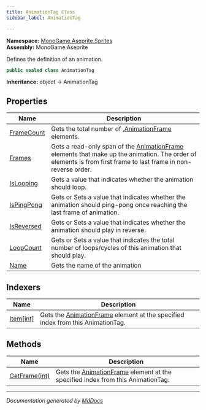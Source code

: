 ```yaml
---
title: AnimationTag Class
sidebar_label: AnimationTag

---
```


**Namespace:** [MonoGame.Aseprite.Sprites](../)  
**Assembly:** MonoGame.Aseprite

Defines the definition of an animation.

```csharp
public sealed class AnimationTag
```

**Inheritance:** object → AnimationTag

## Properties

| Name                                   | Description                                                                                                                                                                                     |
| -------------------------------------- | ----------------------------------------------------------------------------------------------------------------------------------------------------------------------------------------------- |
| [FrameCount](Properties/FrameCount.md) | Gets the total number of ,[AnimationFrame](../AnimationFrame/) elements.                                                                                                                |
| [Frames](Properties/Frames.md)         | Gets a read\-only span of the [AnimationFrame](../AnimationFrame/) elements that make up the animation.  The order of elements is from first frame to last frame in non\-reverse order. |
| [IsLooping](Properties/IsLooping.md)   | Gets a value that indicates whether the animation should loop.                                                                                                                                  |
| [IsPingPong](Properties/IsPingPong.md) | Gets or Sets a value that indicates whether the animation should ping\-pong once reaching the last frame of animation.                                                                          |
| [IsReversed](Properties/IsReversed.md) | Gets or Sets a value that indicates whether the animation should play in reverse.                                                                                                               |
| [LoopCount](Properties/LoopCount.md)   | Gets or Sets a value that indicates the total number of loops\/cycles of this animation that should play.                                                                                       |
| [Name](Properties/Name.md)             | Gets the name of the animation                                                                                                                                                                  |

## Indexers

| Name                            | Description                                                                                                  |
| ------------------------------- | ------------------------------------------------------------------------------------------------------------ |
| [Item\[int\]](Indexers/Item.md) | Gets the [AnimationFrame](../AnimationFrame/) element at the specified index from this AnimationTag. |

## Methods

| Name                                 | Description                                                                                                  |
| ------------------------------------ | ------------------------------------------------------------------------------------------------------------ |
| [GetFrame(int)](Methods/GetFrame.md) | Gets the [AnimationFrame](../AnimationFrame/) element at the specified index from this AnimationTag. |

___

*Documentation generated by [MdDocs](https://github.com/ap0llo/mddocs)*
